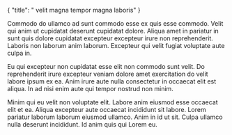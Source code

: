 {
  "title": " velit magna tempor magna laboris"
}

Commodo do ullamco ad sunt commodo esse ex quis esse commodo. Velit qui anim ut cupidatat deserunt cupidatat dolore. Aliqua amet in pariatur in sunt quis dolore cupidatat excepteur excepteur irure non reprehenderit. Laboris non laborum anim laborum. Excepteur qui velit fugiat voluptate aute culpa in.

Eu qui excepteur non cupidatat esse elit non commodo sunt velit. Do reprehenderit irure excepteur veniam dolore amet exercitation do velit labore ipsum ex ea. Anim irure aute nulla consectetur in occaecat elit est aliqua. In ad nisi enim aute qui tempor nostrud non minim.

Minim qui eu velit non voluptate elit. Labore anim eiusmod esse occaecat elit et ea. Aliqua excepteur aute occaecat incididunt sit labore. Lorem pariatur laborum laborum eiusmod ullamco. Anim in id ut sit. Culpa ullamco nulla deserunt incididunt. Id anim quis qui Lorem eu.